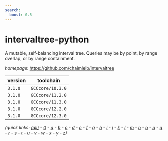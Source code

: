 ```yaml
---
search:
  boost: 0.5
---
```

# intervaltree-python

A mutable, self-balancing interval tree. Queries may be by  point, by range overlap, or by range containment.

*homepage*: <https://github.com/chaimleib/intervaltree>

version | toolchain
--------|----------
``3.1.0`` | ``GCCcore/10.3.0``
``3.1.0`` | ``GCCcore/11.2.0``
``3.1.0`` | ``GCCcore/11.3.0``
``3.1.0`` | ``GCCcore/12.2.0``
``3.1.0`` | ``GCCcore/12.3.0``


*(quick links: [(all)](../index.md) - [0](../0/index.md) - [a](../a/index.md) - [b](../b/index.md) - [c](../c/index.md) - [d](../d/index.md) - [e](../e/index.md) - [f](../f/index.md) - [g](../g/index.md) - [h](../h/index.md) - [i](../i/index.md) - [j](../j/index.md) - [k](../k/index.md) - [l](../l/index.md) - [m](../m/index.md) - [n](../n/index.md) - [o](../o/index.md) - [p](../p/index.md) - [q](../q/index.md) - [r](../r/index.md) - [s](../s/index.md) - [t](../t/index.md) - [u](../u/index.md) - [v](../v/index.md) - [w](../w/index.md) - [x](../x/index.md) - [y](../y/index.md) - [z](../z/index.md))*

